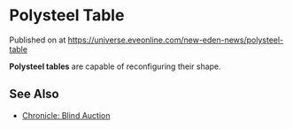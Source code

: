 # Polysteel Table
Published on  at https://universe.eveonline.com/new-eden-news/polysteel-table

**Polysteel tables** are capable of reconfiguring their shape.

See Also
--------
-   [Chronicle: Blind Auction](61r4N6XF1dDEAzcU9ZPp1u)
